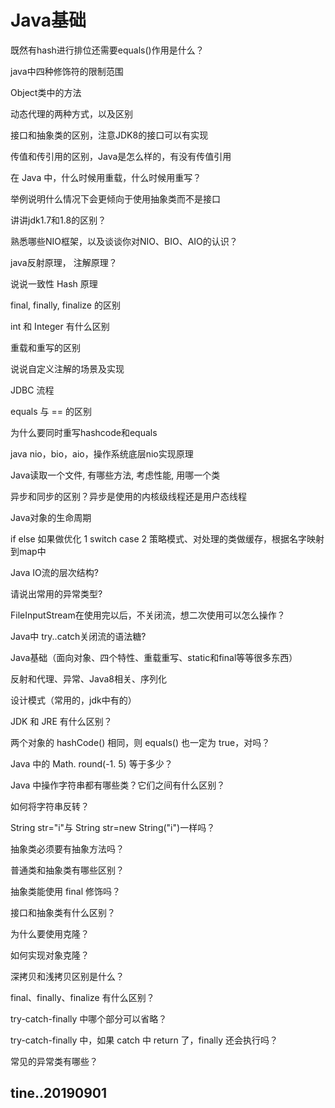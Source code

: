 # Java基础


既然有hash进行排位还需要equals()作用是什么？

java中四种修饰符的限制范围

Object类中的方法

动态代理的两种方式，以及区别

接口和抽象类的区别，注意JDK8的接口可以有实现

传值和传引用的区别，Java是怎么样的，有没有传值引用

在 Java 中，什么时候用重载，什么时候用重写？

举例说明什么情况下会更倾向于使用抽象类而不是接口

讲讲jdk1.7和1.8的区别？

熟悉哪些NIO框架，以及谈谈你对NIO、BIO、AIO的认识？

java反射原理， 注解原理？

说说一致性 Hash 原理

final, finally, finalize 的区别

int 和 Integer 有什么区别

重载和重写的区别

说说自定义注解的场景及实现

JDBC 流程

equals 与 == 的区别

为什么要同时重写hashcode和equals

java nio，bio，aio，操作系统底层nio实现原理

Java读取一个文件, 有哪些方法, 考虑性能, 用哪一个类

异步和同步的区别？异步是使用的内核级线程还是用户态线程

Java对象的生命周期

if else 如果做优化
  1 switch case
  2 策略模式、对处理的类做缓存，根据名字映射到map中

Java IO流的层次结构?

请说出常用的异常类型?

FileInputStream在使用完以后，不关闭流，想二次使用可以怎么操作？

Java中 try..catch关闭流的语法糖?

Java基础（面向对象、四个特性、重载重写、static和final等等很多东西）

反射和代理、异常、Java8相关、序列化

设计模式（常用的，jdk中有的）

JDK 和 JRE 有什么区别？

两个对象的 hashCode() 相同，则 equals() 也一定为 true，对吗？

Java 中的 Math. round(-1. 5) 等于多少？

Java 中操作字符串都有哪些类？它们之间有什么区别？

如何将字符串反转？

String str="i"与 String str=new String("i")一样吗？

抽象类必须要有抽象方法吗？

普通类和抽象类有哪些区别？

抽象类能使用 final 修饰吗？

接口和抽象类有什么区别？

为什么要使用克隆？

如何实现对象克隆？

深拷贝和浅拷贝区别是什么？

final、finally、finalize 有什么区别？

try-catch-finally 中哪个部分可以省略？

try-catch-finally 中，如果 catch 中 return 了，finally 还会执行吗？

常见的异常类有哪些？

tine..20190901
----